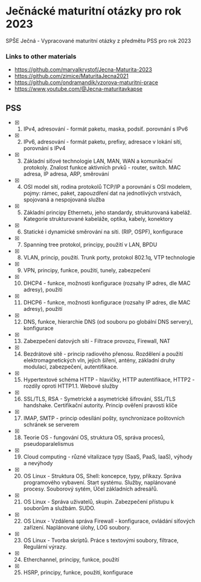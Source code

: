 # Ječnácké maturitní otázky pro rok 2023
SPŠE Ječná - Vypracované maturitní otázky z předmětu PSS pro rok 2023

### Links to other materials
- https://github.com/marvalkrystof/Jecna-Maturita-2023
- https://github.com/zimice/MaturitaJecna2021
- https://github.com/ondramandik/vzorova-maturitni-prace
- https://www.youtube.com/@Jecna-maturitavkapse


## PSS

- [x] 1. IPv4, adresování - formát paketu, maska, podsíť. porovnání s IPv6
- [x] 2. IPv6, adresování - formát paketu, prefixy, adresace v lokání síti, porovnání s IPv4
- [x] 3. Základní síťové technologie LAN, MAN, WAN a komunikační protokoly. Znalost funkce aktivních prvků - router, switch. MAC adresa, IP adresa, ARP, směrování
- [x] 4. OSI model sítí, rodina protokolů TCP/IP a porovnání s OSI modelem, pojmy: rámec, paket, zapouzdření dat na jednotlivých vrstvách, spojovaná a nespojovaná služba
- [x] 5. Základní principy Ethernetu, jeho standardy, strukturovaná kabeláž. Kategorie strukturované kabeláže, optika, kabely, konektory
- [x] 6. Statické i dynamické směrování na síti. (RIP, OSPF), konfigurace
- [x] 7. Spanning tree protokol, principy, použití v LAN, BPDU
- [x] 8. VLAN, princip, použití. Trunk porty, protokol 802.1q, VTP technologie
- [x] 9. VPN, principy, funkce, použití, tunely, zabezpečení
- [x] 10. DHCP4 - funkce, možnosti konfigurace (rozsahy IP adres, dle MAC adresy), použití
- [x] 11. DHCP6 - funkce, možnosti konfigurace (rozsahy IP adres, dle MAC adresy), použití
- [x] 12. DNS, funkce, hierarchie DNS (od souboru po globální DNS servery), konfigurace
- [x] 13. Zabezpečení datových sítí - Filtrace provozu, Firewall, NAT
- [x] 14. Bezdrátové sítě - princip radiového přenosu. Rozdělení a použití elektromagnetických vln, jejich šíření, antény, základní druhy modulací, zabezpečení, autentifikace.
- [x] 15. Hypertextové schéma HTTP - hlavičky, HTTP autentifikace, HTTP2 - rozdíly oproti HTTP1.1. Webové služby
- [x] 16. SSL/TLS, RSA - Symetrické a asymetrické šifrování, SSL/TLS handshake. Certifikační autority. Princip ověření pravosti klíče
- [x] 17. IMAP, SMTP - princip odesílání pošty, synchronizace poštovních schránek se serverem
- [x] 18. Teorie OS - fungování OS, struktura OS, správa procesů, pseudoparalelismus
- [x] 19. Cloud computing - různé vitalizace typy (SaaS, PaaS, IaaS), výhody a nevýhody
- [x] 20. OS Linux - Struktura OS, Shell: koncepce, typy, příkazy. Správa programového vybavení. Start systému. Služby, naplánované procesy. Souborový sytém, Účel základních adresářů.
- [x] 21. OS Linux - Správa uživatelů, skupin. Zabezpečení přístupu k souborům a službám. SUDO.
- [x] 22. OS Linux - Vzdálená správa Firewall - konfigurace, ovládání síťových zařízení. Naplánované úlohy, LOG soubory.
- [x] 23. OS Linux - Tvorba skriptů. Práce s textovými soubory, filtrace, Regulární výrazy.
- [x] 24. Etherchannel, principy, funkce, použití
- [x] 25. HSRP, principy, funkce, použití, konfigurace